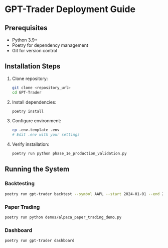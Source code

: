 
# GPT-Trader Deployment Guide

## Prerequisites
- Python 3.9+
- Poetry for dependency management
- Git for version control

## Installation Steps

1. Clone repository:
   ```bash
   git clone <repository_url>
   cd GPT-Trader
   ```

2. Install dependencies:
   ```bash
   poetry install
   ```

3. Configure environment:
   ```bash
   cp .env.template .env
   # Edit .env with your settings
   ```

4. Verify installation:
   ```bash
   poetry run python phase_1e_production_validation.py
   ```

## Running the System

### Backtesting
```bash
poetry run gpt-trader backtest --symbol AAPL --start 2024-01-01 --end 2024-03-01
```

### Paper Trading
```bash
poetry run python demos/alpaca_paper_trading_demo.py
```

### Dashboard
```bash
poetry run gpt-trader dashboard
```
